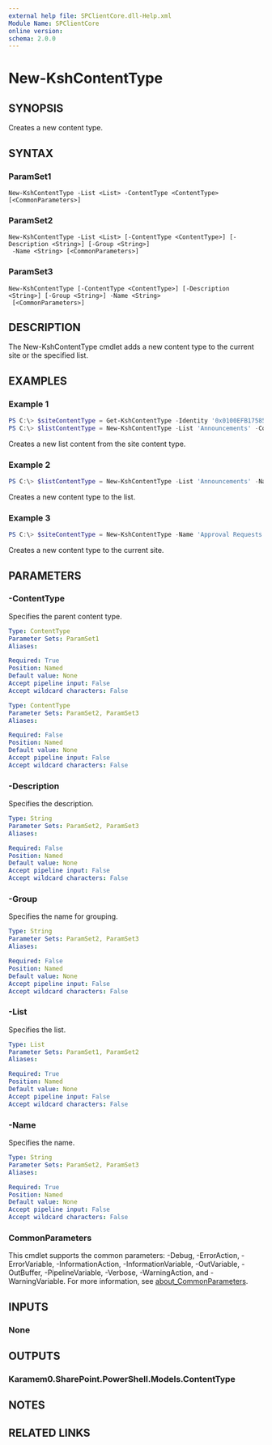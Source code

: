 ```yaml
---
external help file: SPClientCore.dll-Help.xml
Module Name: SPClientCore
online version:
schema: 2.0.0
---
```


# New-KshContentType

## SYNOPSIS
Creates a new content type.

## SYNTAX

### ParamSet1
```
New-KshContentType -List <List> -ContentType <ContentType> [<CommonParameters>]
```

### ParamSet2
```
New-KshContentType -List <List> [-ContentType <ContentType>] [-Description <String>] [-Group <String>]
 -Name <String> [<CommonParameters>]
```

### ParamSet3
```
New-KshContentType [-ContentType <ContentType>] [-Description <String>] [-Group <String>] -Name <String>
 [<CommonParameters>]
```

## DESCRIPTION
The New-KshContentType cmdlet adds a new content type to the current site or the specified list.

## EXAMPLES

### Example 1
```powershell
PS C:\> $siteContentType = Get-KshContentType -Identity '0x0100EFB1758564C77D448177233D1199B912'
PS C:\> $listContentType = New-KshContentType -List 'Announcements' -ContentType $siteContentType
```

Creates a new list content from the site content type.

### Example 2
```powershell
PS C:\> $listContentType = New-KshContentType -List 'Announcements' -Name 'Approval Requests'
```

Creates a new content type to the list.

### Example 3
```powershell
PS C:\> $siteContentType = New-KshContentType -Name 'Approval Requests'
```

Creates a new content type to the current site.

## PARAMETERS

### -ContentType
Specifies the parent content type.

```yaml
Type: ContentType
Parameter Sets: ParamSet1
Aliases:

Required: True
Position: Named
Default value: None
Accept pipeline input: False
Accept wildcard characters: False
```

```yaml
Type: ContentType
Parameter Sets: ParamSet2, ParamSet3
Aliases:

Required: False
Position: Named
Default value: None
Accept pipeline input: False
Accept wildcard characters: False
```

### -Description
Specifies the description.

```yaml
Type: String
Parameter Sets: ParamSet2, ParamSet3
Aliases:

Required: False
Position: Named
Default value: None
Accept pipeline input: False
Accept wildcard characters: False
```

### -Group
Specifies the name for grouping.

```yaml
Type: String
Parameter Sets: ParamSet2, ParamSet3
Aliases:

Required: False
Position: Named
Default value: None
Accept pipeline input: False
Accept wildcard characters: False
```

### -List
Specifies the list.

```yaml
Type: List
Parameter Sets: ParamSet1, ParamSet2
Aliases:

Required: True
Position: Named
Default value: None
Accept pipeline input: False
Accept wildcard characters: False
```

### -Name
Specifies the name.

```yaml
Type: String
Parameter Sets: ParamSet2, ParamSet3
Aliases:

Required: True
Position: Named
Default value: None
Accept pipeline input: False
Accept wildcard characters: False
```

### CommonParameters
This cmdlet supports the common parameters: -Debug, -ErrorAction, -ErrorVariable, -InformationAction, -InformationVariable, -OutVariable, -OutBuffer, -PipelineVariable, -Verbose, -WarningAction, and -WarningVariable. For more information, see [about_CommonParameters](http://go.microsoft.com/fwlink/?LinkID=113216).

## INPUTS

### None

## OUTPUTS

### Karamem0.SharePoint.PowerShell.Models.ContentType

## NOTES

## RELATED LINKS
